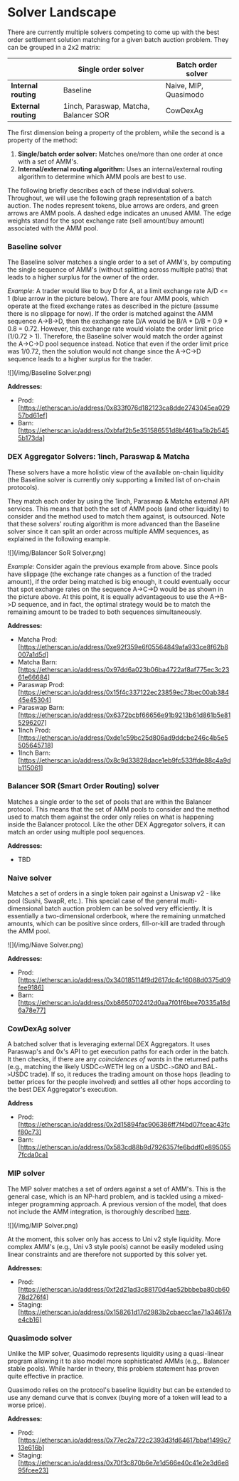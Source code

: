 # Solver Landscape



There are currently multiple solvers competing to come up with the best order settlement solution matching for a given batch auction problem. They can be grouped in a 2x2 matrix:

|                       | **Single order solver**               | **Batch order solver** |
| --------------------- | ------------------------------------- | ---------------------- |
| **Internal routing**  | Baseline                              | Naive, MIP, Quasimodo  |
| **External routing**  | 1inch, Paraswap, Matcha, Balancer SOR | CowDexAg               |

The first dimension being a property of the problem, while the second is a property of the method:

1. **Single/batch order solver:** Matches one/more than one order at once with a set of AMM's.
2. **Internal/external routing algorithm:** Uses an internal/external routing algorithm to determine which AMM pools are best to use.

The following briefly describes each of these individual solvers. Throughout, we will use the following graph representation of a batch auction. The nodes represent tokens, blue arrows are orders, and green arrows are AMM pools. A dashed edge indicates an unused AMM. The edge weights stand for the spot exchange rate (sell amount/buy amount) associated with the AMM pool.

### **Baseline solver**

The Baseline solver matches a single order to a set of AMM's, by computing the single sequence of AMM's (without splitting across multiple paths) that leads to a higher surplus for the owner of the order.

_Example:_ A trader would like to buy D for A, at a limit exchange rate A/D <= 1 (blue arrow in the picture below). There are four AMM pools, which operate at the fixed exchange rates as described in the picture (assume there is no slippage for now). If the order is matched against the AMM sequence A->B->D, then the exchange rate D/A would be B/A \* D/B = 0.9 \* 0.8 = 0.72. However, this exchange rate would violate the order limit price (1/0.72 > 1). Therefore, the Baseline solver would match the order against the A->C->D pool sequence instead. Notice that even if the order limit price was 1/0.72, then the solution would not change since the A->C->D sequence leads to a higher surplus for the trader.

![](/img/Baseline Solver.png)

**Addresses:**

* Prod: [https://etherscan.io/address/0x833f076d182123ca8dde2743045ea02957bd61ef]
* Barn: [https://etherscan.io/address/0xbfaf2b5e351586551d8bf461ba5b2b5455b173da]

### **DEX Aggregator Solvers: 1inch, Paraswap & Matcha**

These solvers have a more holistic view of the available on-chain liquidity (the Baseline solver is currently only supporting a limited list of on-chain protocols).

They match each order by using the 1inch, Paraswap & Matcha external API services. This means that both the set of AMM pools (and other liquidity) to consider and the method used to match them against, is outsourced. Note that these solvers' routing algorithm is more advanced than the Baseline solver since it can split an order across multiple AMM sequences, as explained in the following example.

![](/img/Balancer SoR Solver.png)

_Example:_ Consider again the previous example from above. Since pools have slippage (the exchange rate changes as a function of the traded amount), if the order being matched is big enough, it could eventually occur that spot exchange rates on the sequence A->C->D would be as shown in the picture above. At this point, it is equally advantageous to use the A->B->D sequence, and in fact, the optimal strategy would be to match the remaining amount to be traded to both sequences simultaneously.

**Addresses:**

* Matcha Prod: [https://etherscan.io/address/0xe92f359e6f05564849afa933ce8f62b8007a1d5d]
* Matcha Barn: [https://etherscan.io/address/0x97dd6a023b06ba4722af8af775ec3c2361e66684]
* Paraswap Prod: [https://etherscan.io/address/0x15f4c337122ec23859ec73bec00ab38445e45304]
* Paraswap Barn: [https://etherscan.io/address/0x6372bcbf66656e91b9213b61d861b5e815296207]
* 1Inch Prod: [https://etherscan.io/address/0xde1c59bc25d806ad9ddcbe246c4b5e5505645718]
* 1Inch Barn: [https://etherscan.io/address/0x8c9d33828dace1eb9fc533ffde88c4a9db115061]

### **Balancer SOR (Smart Order Routing) solver**

Matches a single order to the set of pools that are within the Balancer protocol. This means that the set of AMM pools to consider and the method used to match them against the order only relies on what is happening inside the Balancer protocol. Like the other DEX Aggregator solvers, it can match an order using multiple pool sequences.

**Addresses:**

* TBD

### **Naive solver**

Matches a set of orders in a single token pair against a Uniswap v2 - like pool (Sushi, SwapR, etc.). This special case of the general multi-dimensional batch auction problem can be solved very efficiently. It is essentially a two-dimensional orderbook, where the remaining unmatched amounts, which can be positive since orders, fill-or-kill are traded through the AMM pool.

![](/img/Niave Solver.png)

**Addresses:**

* Prod: [https://etherscan.io/address/0x340185114f9d2617dc4c16088d0375d09fee9186]
* Barn: [https://etherscan.io/address/0xb8650702412d0aa7f01f6bee70335a18d6a78e77]

### CowDexAg solver

A batched solver that is leveraging external DEX Aggregators. It uses Paraswap's and 0x's API to get execution paths for each order in the batch. It then checks, if there are any _coincidences of wants_ in the returned paths (e.g., matching the likely USDC`<>`WETH leg on a USDC`->`GNO and BAL`->`USDC trade). If so, it reduces the trading amount on those hops (leading to better prices for the people involved) and settles all other hops according to the best DEX Aggregator's execution.

**Address**

* Prod: [https://etherscan.io/address/0x2d15894fac906386ff7f4bd07fceac43fcf80c73]
* Barn: [https://etherscan.io/address/0x583cd88b9d7926357fe6bddf0e8950557fcda0ca]

### **MIP solver**

The MIP solver matches a set of orders against a set of AMM's. This is the general case, which is an NP-hard problem, and is tackled using a mixed-integer programming approach. A previous version of the model, that does not include the AMM integration, is thoroughly described [here](https://github.com/gnosis/dex-research/blob/master/BatchAuctionOptimization/batchauctions.pdf).

![](/img/MIP Solver.png)

At the moment, this solver only has access to Uni v2 style liquidity. More complex AMM's (e.g., Uni v3 style pools) cannot be easily modeled using linear constraints and are therefore not supported by this solver yet.

**Addresses:**

* Prod: [https://etherscan.io/address/0xf2d21ad3c88170d4ae52bbbeba80cb6078d276f4]
* Staging: [https://etherscan.io/address/0x158261d17d2983b2cbaecc1ae71a34617ae4cb16]

### Quasimodo solver

Unlike the MIP solver, Quasimodo represents liquidity using a quasi-linear program allowing it to also model more sophisticated AMMs (e.g.,. Balancer stable pools). While harder in theory, this problem statement has proven quite effective in practice.

Quasimodo relies on the protocol's baseline liquidity but can be extended to use any demand curve that is convex (buying more of a token will lead to a worse price).

**Addresses:**

* Prod: [https://etherscan.io/address/0x77ec2a722c2393d3fd64617bbaf1499c713e616b]
* Staging: [https://etherscan.io/address/0x70f3c870b6e7e1d566e40c41e2e3d6e895fcee23]
